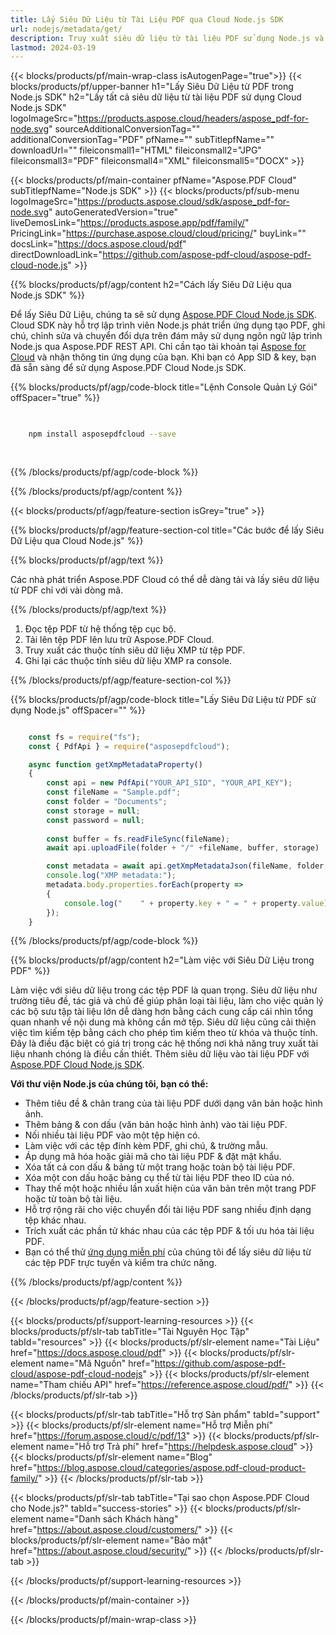```yaml
---
title: Lấy Siêu Dữ Liệu từ Tài Liệu PDF qua Cloud Node.js SDK
url: nodejs/metadata/get/
description: Truy xuất siêu dữ liệu từ tài liệu PDF sử dụng Node.js và Aspose.PDF Cloud SDK.
lastmod: 2024-03-19
---
```


{{< blocks/products/pf/main-wrap-class isAutogenPage="true">}}
{{< blocks/products/pf/upper-banner h1="Lấy Siêu Dữ Liệu từ PDF trong Node.js SDK" h2="Lấy tất cả siêu dữ liệu từ tài liệu PDF sử dụng Cloud Node.js SDK" logoImageSrc="https://products.aspose.cloud/headers/aspose_pdf-for-node.svg" sourceAdditionalConversionTag="" additionalConversionTag="PDF" pfName="" subTitlepfName="" downloadUrl="" fileiconsmall1="HTML" fileiconsmall2="JPG" fileiconsmall3="PDF" fileiconsmall4="XML" fileiconsmall5="DOCX" >}}

{{< blocks/products/pf/main-container pfName="Aspose.PDF Cloud" subTitlepfName="Node.js SDK" >}}
{{< blocks/products/pf/sub-menu logoImageSrc="https://products.aspose.cloud/sdk/aspose_pdf-for-node.svg"
autoGeneratedVersion="true"
liveDemosLink="https://products.aspose.app/pdf/family/" PricingLink="https://purchase.aspose.cloud/cloud/pricing/" buyLink="" docsLink="https://docs.aspose.cloud/pdf"  directDownloadLink="https://github.com/aspose-pdf-cloud/aspose-pdf-cloud-node.js" >}}

{{% blocks/products/pf/agp/content h2="Cách lấy Siêu Dữ Liệu qua Node.js SDK" %}}

Để lấy Siêu Dữ Liệu, chúng ta sẽ sử dụng
[Aspose.PDF Cloud Node.js SDK](https://products.aspose.cloud/pdf/nodejs/). Cloud SDK này hỗ trợ lập trình viên Node.js phát triển ứng dụng tạo PDF, ghi chú, chỉnh sửa và chuyển đổi dựa trên đám mây sử dụng ngôn ngữ lập trình Node.js qua Aspose.PDF REST API. Chỉ cần tạo tài khoản tại [Aspose for Cloud](https://dashboard.aspose.cloud/#/apps) và nhận thông tin ứng dụng của bạn. Khi bạn có App SID & key, bạn đã sẵn sàng để sử dụng Aspose.PDF Cloud Node.js SDK.

{{% blocks/products/pf/agp/code-block title="Lệnh Console Quản Lý Gói" offSpacer="true" %}}

```bash

     
    npm install asposepdfcloud --save
     
     

```

{{% /blocks/products/pf/agp/code-block %}}

{{% /blocks/products/pf/agp/content %}}

{{< blocks/products/pf/agp/feature-section isGrey="true" >}}

{{% blocks/products/pf/agp/feature-section-col title="Các bước để lấy Siêu Dữ Liệu qua Cloud Node.js" %}}

{{% blocks/products/pf/agp/text %}}

Các nhà phát triển Aspose.PDF Cloud có thể dễ dàng tải và lấy siêu dữ liệu từ PDF chỉ với vài dòng mã.

{{% /blocks/products/pf/agp/text %}}

1. Đọc tệp PDF từ hệ thống tệp cục bộ.
1. Tải lên tệp PDF lên lưu trữ Aspose.PDF Cloud.
1. Truy xuất các thuộc tính siêu dữ liệu XMP từ tệp PDF.
1. Ghi lại các thuộc tính siêu dữ liệu XMP ra console.

{{% /blocks/products/pf/agp/feature-section-col %}}


{{% blocks/products/pf/agp/code-block title="Lấy Siêu Dữ Liệu từ PDF sử dụng Node.js" offSpacer="" %}}

```js

    const fs = require("fs");
    const { PdfApi } = require("asposepdfcloud");

    async function getXmpMetadataProperty()
    {
        const api = new PdfApi("YOUR_API_SID", "YOUR_API_KEY");
        const fileName = "Sample.pdf";
        const folder = "Documents";
        const storage = null;
        const password = null;
        
        const buffer = fs.readFileSync(fileName);
        await api.uploadFile(folder + "/" +fileName, buffer, storage)

        const metadata = await api.getXmpMetadataJson(fileName, folder, storage, password);  
        console.log("XMP metadata:");
        metadata.body.properties.forEach(property => 
        {
            console.log("    " + property.key + " = " + property.value);
        });
    }
```

{{% /blocks/products/pf/agp/code-block %}}

{{% blocks/products/pf/agp/content h2="Làm việc với Siêu Dữ Liệu trong PDF" %}}

Làm việc với siêu dữ liệu trong các tệp PDF là quan trọng. Siêu dữ liệu như trường tiêu đề, tác giả và chủ đề giúp phân loại tài liệu, làm cho việc quản lý các bộ sưu tập tài liệu lớn dễ dàng hơn bằng cách cung cấp cái nhìn tổng quan nhanh về nội dung mà không cần mở tệp.
Siêu dữ liệu cũng cải thiện việc tìm kiếm tệp bằng cách cho phép tìm kiếm theo từ khóa và thuộc tính. Đây là điều đặc biệt có giá trị trong các hệ thống nơi khả năng truy xuất tài liệu nhanh chóng là điều cần thiết.
Thêm siêu dữ liệu vào tài liệu PDF với [Aspose.PDF Cloud Node.js SDK](https://products.aspose.cloud/pdf/nodejs/).

**Với thư viện Node.js của chúng tôi, bạn có thể:**

+ Thêm tiêu đề & chân trang của tài liệu PDF dưới dạng văn bản hoặc hình ảnh.
+ Thêm bảng & con dấu (văn bản hoặc hình ảnh) vào tài liệu PDF.
+ Nối nhiều tài liệu PDF vào một tệp hiện có.
+ Làm việc với các tệp đính kèm PDF, ghi chú, & trường mẫu.
+ Áp dụng mã hóa hoặc giải mã cho tài liệu PDF & đặt mật khẩu.
+ Xóa tất cả con dấu & bảng từ một trang hoặc toàn bộ tài liệu PDF.
+ Xóa một con dấu hoặc bảng cụ thể từ tài liệu PDF theo ID của nó.
+ Thay thế một hoặc nhiều lần xuất hiện của văn bản trên một trang PDF hoặc từ toàn bộ tài liệu.
+ Hỗ trợ rộng rãi cho việc chuyển đổi tài liệu PDF sang nhiều định dạng tệp khác nhau.
+ Trích xuất các phần tử khác nhau của các tệp PDF & tối ưu hóa tài liệu PDF.
+ Bạn có thể thử [ứng dụng miễn phí](https://products.aspose.app/pdf/metadata) của chúng tôi để lấy siêu dữ liệu từ các tệp PDF trực tuyến và kiểm tra chức năng.

{{% /blocks/products/pf/agp/content %}}

{{< /blocks/products/pf/agp/feature-section >}}

{{< blocks/products/pf/support-learning-resources >}}
{{< blocks/products/pf/slr-tab tabTitle="Tài Nguyên Học Tập" tabId="resources" >}}
{{< blocks/products/pf/slr-element name="Tài Liệu" href="https://docs.aspose.cloud/pdf" >}}
{{< blocks/products/pf/slr-element name="Mã Nguồn" href="https://github.com/aspose-pdf-cloud/aspose-pdf-cloud-nodejs" >}}
{{< blocks/products/pf/slr-element name="Tham chiếu API" href="https://reference.aspose.cloud/pdf/" >}}
{{< /blocks/products/pf/slr-tab >}}

{{< blocks/products/pf/slr-tab tabTitle="Hỗ trợ Sản phẩm" tabId="support" >}}
{{< blocks/products/pf/slr-element name="Hỗ trợ Miễn phí" href="https://forum.aspose.cloud/c/pdf/13" >}}
{{< blocks/products/pf/slr-element name="Hỗ trợ Trả phí" href="https://helpdesk.aspose.cloud" >}}
{{< blocks/products/pf/slr-element name="Blog" href="https://blog.aspose.cloud/categories/aspose.pdf-cloud-product-family/" >}}
{{< /blocks/products/pf/slr-tab >}}

{{< blocks/products/pf/slr-tab tabTitle="Tại sao chọn Aspose.PDF Cloud cho Node.js?" tabId="success-stories" >}}
{{< blocks/products/pf/slr-element name="Danh sách Khách hàng" href="https://about.aspose.cloud/customers/" >}}
{{< blocks/products/pf/slr-element name="Bảo mật" href="https://about.aspose.cloud/security/" >}}
{{< /blocks/products/pf/slr-tab >}}

{{< /blocks/products/pf/support-learning-resources >}}

<!-- aboutfile Ends -->

{{< /blocks/products/pf/main-container >}}

{{< /blocks/products/pf/main-wrap-class >}}



